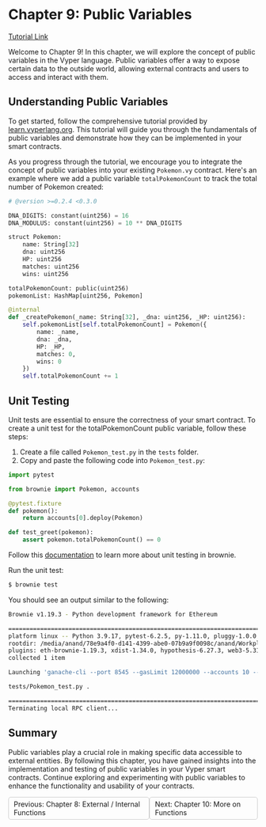 # Chapter 9: Public Variables

[Tutorial Link](https://learn.vyperlang.org/#/1/public_vars)

Welcome to Chapter 9! In this chapter, we will explore the concept of public variables in the Vyper language. Public variables offer a way to expose certain data to the outside world, allowing external contracts and users to access and interact with them. 

## Understanding Public Variables

To get started, follow the comprehensive tutorial provided by [learn.vyperlang.org](https://learn.vyperlang.org/#/1/public_vars). This tutorial will guide you through the fundamentals of public variables and demonstrate how they can be implemented in your smart contracts.

As you progress through the tutorial, we encourage you to integrate the concept of public variables into your existing `Pokemon.vy` contract. Here's an example where we add a public variable `totalPokemonCount` to track the total number of Pokemon created:
 

```python
# @version >=0.2.4 <0.3.0

DNA_DIGITS: constant(uint256) = 16
DNA_MODULUS: constant(uint256) = 10 ** DNA_DIGITS

struct Pokemon:
    name: String[32]
    dna: uint256
    HP: uint256
    matches: uint256
    wins: uint256

totalPokemonCount: public(uint256)
pokemonList: HashMap[uint256, Pokemon]

@internal
def _createPokemon(_name: String[32], _dna: uint256, _HP: uint256):
    self.pokemonList[self.totalPokemonCount] = Pokemon({
        name: _name,
        dna: _dna,
        HP: _HP,
        matches: 0,
        wins: 0
    })
    self.totalPokemonCount += 1
```

## Unit Testing
Unit tests are essential to ensure the correctness of your smart contract. To create a unit test for the totalPokemonCount public variable, follow these steps:

1. Create a file called `Pokemon_test.py` in the `tests` folder.
2. Copy and paste the following code into `Pokemon_test.py`:

```python
import pytest

from brownie import Pokemon, accounts

@pytest.fixture
def pokemon():
    return accounts[0].deploy(Pokemon)

def test_greet(pokemon):    
    assert pokemon.totalPokemonCount() == 0
```

Follow this [documentation](https://eth-brownie.readthedocs.io/en/stable/tests-pytest-intro.html#writing-unit-tests) to learn more about unit testing in brownie.

Run the unit test:

```sh
$ brownie test
```

You should see an output similar to the following:


```sh
Brownie v1.19.3 - Python development framework for Ethereum

============================================================================ test session starts =============================================================================
platform linux -- Python 3.9.17, pytest-6.2.5, py-1.11.0, pluggy-1.0.0
rootdir: /media/anand/78e9a4f0-d141-4399-abe0-07b9a9f0098c/anand/Workplace/learn-vyper/vyper-pokemon
plugins: eth-brownie-1.19.3, xdist-1.34.0, hypothesis-6.27.3, web3-5.31.3, forked-1.4.0
collected 1 item                                                                                                                                                                     

Launching 'ganache-cli --port 8545 --gasLimit 12000000 --accounts 10 --hardfork istanbul --mnemonic brownie'...

tests/Pokemon_test.py .                                                                                                                                                        [100%]

============================================================================= 1 passed in 6.31s ==============================================================================
Terminating local RPC client...
```

## Summary

Public variables play a crucial role in making specific data accessible to external entities. By following this chapter, you have gained insights into the implementation and testing of public variables in your Vyper smart contracts. Continue exploring and experimenting with public variables to enhance the functionality and usability of your contracts.

<div style="display: flex; justify-content: space-between;">
    <a style="text-decoration: none; padding: 5px 10px; border: 1px solid #ccc; border-radius: 5px; float: left;" href="/vyper-pokemon/docs/Chapter-1.8.md">Previous: Chapter 8: External / Internal Functions</a>
    <a style="text-decoration: none; padding: 5px 10px; border: 1px solid #ccc; border-radius: 5px; float: right;" href="/vyper-pokemon/docs/Chapter-1.10.md">Next: Chapter 10: More on Functions</a>
</div>
